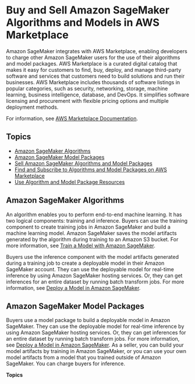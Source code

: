 # Buy and Sell Amazon SageMaker Algorithms and Models in AWS Marketplace<a name="sagemaker-marketplace"></a>

Amazon SageMaker integrates with AWS Marketplace, enabling developers to charge other Amazon SageMaker users for the use of their algorithms and model packages\. AWS Marketplace is a curated digital catalog that makes it easy for customers to find, buy, deploy, and manage third\-party software and services that customers need to build solutions and run their businesses\. AWS Marketplace includes thousands of software listings in popular categories, such as security, networking, storage, machine learning, business intelligence, database, and DevOps\. It simplifies software licensing and procurement with flexible pricing options and multiple deployment methods\. 

For information, see [AWS Marketplace Documentation](https://docs.aws.amazon.com/marketplace/index.html#lang/en_us)\.

## Topics<a name="sagemaker-marketplace-topics"></a>
+ [Amazon SageMaker Algorithms](#sagemaker-mkt-algorithm)
+ [Amazon SageMaker Model Packages](#sagemaker-mkt-model-package)
+ [Sell Amazon SageMaker Algorithms and Model Packages](sagemaker-marketplace-sell.md)
+ [Find and Subscribe to Algorithms and Model Packages on AWS Marketplace](sagemaker-mkt-find-subscribe.md)
+ [Use Algorithm and Model Package Resources](sagemaker-mkt-buy.md)

## Amazon SageMaker Algorithms<a name="sagemaker-mkt-algorithm"></a>

An algorithm enables you to perform end\-to\-end machine learning\. It has two logical components: training and inference\. Buyers can use the training component to create training jobs in Amazon SageMaker and build a machine learning model\. Amazon SageMaker saves the model artifacts generated by the algorithm during training to an Amazon S3 bucket\. For more information, see [Train a Model with Amazon SageMaker](how-it-works-training.md)\.

Buyers use the inference component with the model artifacts generated during a training job to create a deployable model in their Amazon SageMaker account\. They can use the deployable model for real\-time inference by using Amazon SageMaker hosting services\. Or, they can get inferences for an entire dataset by running batch transform jobs\. For more information, see [Deploy a Model in Amazon SageMaker](how-it-works-deployment.md)\.

## Amazon SageMaker Model Packages<a name="sagemaker-mkt-model-package"></a>

Buyers use a model package to build a deployable model in Amazon SageMaker\. They can use the deployable model for real\-time inference by using Amazon SageMaker hosting services\. Or, they can get inferences for an entire dataset by running batch transform jobs\. For more information, see [Deploy a Model in Amazon SageMaker](how-it-works-deployment.md)\. As a seller, you can build your model artifacts by training in Amazon SageMaker, or you can use your own model artifacts from a model that you trained outside of Amazon SageMaker\. You can charge buyers for inference\.

**Topics**